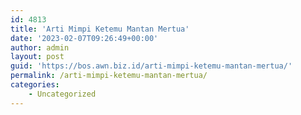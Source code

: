 ```yaml
---
id: 4813
title: 'Arti Mimpi Ketemu Mantan Mertua'
date: '2023-02-07T09:26:49+00:00'
author: admin
layout: post
guid: 'https://bos.awn.biz.id/arti-mimpi-ketemu-mantan-mertua/'
permalink: /arti-mimpi-ketemu-mantan-mertua/
categories:
    - Uncategorized
---
```


